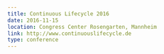 ```yaml
---
title: Continuous Lifecycle 2016
date: 2016-11-15
location: Congress Center Rosengarten, Mannheim
link: http://www.continuouslifecycle.de
type: conference
---
```

